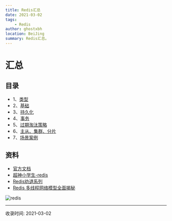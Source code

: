 ```yaml
---
title: Redis汇总
date: 2021-03-02
tags:
    - Redis
author: ghostxbh
location: BeiJing
summary: Redis汇总。
---
```

# 汇总

## 目录
- 1、[类型](2021-01-21-type.md)
- 2、[基础](2021-01-11-basic.md)
- 3、[持久化](2021-01-11-endurance.md)
- 4、[事务](2021-01-11-transation.md)
- 5、[过期淘汰策略](2021-01-11-obsolete.md)
- 6、[主从、集群、分片](2021-01-11-master-slave.md)
- 7、[场景案例](2021-01-11-scens.md)

## 资料
- [官方文档](https://redis.io/documentation)
- [超神小学生-redis](https://gitee.com/geekerdream/java-legendary/blob/master/%E9%9D%A2%E8%AF%95%E9%A2%98/%E6%95%B0%E6%8D%AE%E5%BA%93/Redis/%E8%B6%85%E7%A5%9E%E4%B9%8B%E8%B7%AF-Redis.md)
- [Redis劝退系列](https://blog.csdn.net/ctwctw/article/details/105265689)
- [Redis 多线程网络模型全面揭秘](https://mp.weixin.qq.com/s/-op5WR1wSkgAuP7JYZWP8g)

![redis](http://file.uzykj.com/Redis%E6%80%9D%E7%BB%B4%E5%AF%BC%E5%9B%BE.png)

---
收录时间: 2021-03-02

<Vssue :title="$title" />
